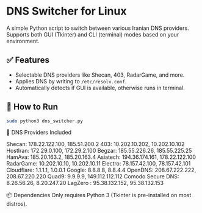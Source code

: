 # DNS Switcher for Linux

A simple Python script to switch between various Iranian DNS providers.  
Supports both GUI (Tkinter) and CLI (terminal) modes based on your environment.

## ✅ Features
- Selectable DNS providers like Shecan, 403, RadarGame, and more.
- Applies DNS by writing to `/etc/resolv.conf`.
- Automatically detects if GUI is available, otherwise runs in terminal.

## 🚀 How to Run

```bash
sudo python3 dns_switcher.py
```

🔧 DNS Providers Included

Shecan: 178.22.122.100, 185.51.200.2
403: 10.202.10.202, 10.202.10.102
HostIran: 172.29.0.100, 172.29.2.100
Begzar: 185.55.226.26, 185.55.225.25
HamAva: 185.20.163.2, 185.20.163.4
Asiatech: 194.36.174.161, 178.22.122.100
RadarGame: 10.202.10.10, 10.202.10.11
Electro: 78.157.42.100, 78.157.42.101
Cloudflare: 1.1.1.1, 1.0.0.1
Google: 8.8.8.8, 8.8.4.4
OpenDNS: 208.67.222.222, 208.67.220.220
Quad9: 9.9.9.9, 149.112.112.112
Comodo Secure DNS: 8.26.56.26, 8.20.247.20
LagZero : 95.38.132.152, 95.38.132.153

📦 Dependencies
Only requires Python 3 (Tkinter is pre-installed on most distros).
